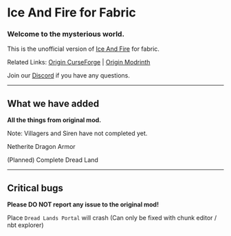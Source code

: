 # Ice And Fire for Fabric

### Welcome to the mysterious world.

This is the unofficial version of [Ice And Fire](https://github.com/AlexModGuy/Ice_And_Fire) for fabric.

Related Links: [Origin CurseForge](https://www.curseforge.com/minecraft/mc-mods/ice-and-fire-dragons) | [Origin Modrinth](https://modrinth.com/mod/ice-and-fire-dragons)

Join our [Discord](https://discord.gg/NDzz2upqAk) if you have any questions.

---

## What we have added

**All the things from original mod.**

Note: Villagers and Siren have not completed yet.

Netherite Dragon Armor

(Planned) Complete Dread Land

---

## Critical bugs

**Please DO NOT report any issue to the original mod!**

Place `Dread Lands Portal` will crash (Can only be fixed with chunk editor / nbt explorer)